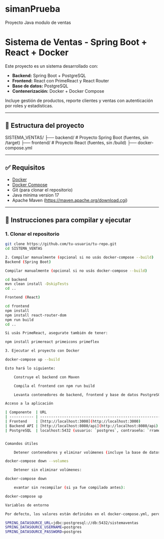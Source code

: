 # simanPrueba
Proyecto Java modulo de ventas


# Sistema de Ventas - Spring Boot + React + Docker

Este proyecto es un sistema desarrollado con:

- **Backend:** Spring Boot + PostgreSQL
- **Frontend:** React con PrimeReact y React Router
- **Base de datos:** PostgreSQL
- **Contenerización:** Docker + Docker Compose

Incluye gestión de productos, reporte clientes y ventas con autenticación por roles y estadísticas.

---

## 📁 Estructura del proyecto

SISTEMA_VENTAS/
├── backend/ # Proyecto Spring Boot (fuentes, sin /target)
├── frontend/ # Proyecto React (fuentes, sin /build)
├── docker-compose.yml

---

## ✅ Requisitos

- [Docker](https://www.docker.com/)
- [Docker Compose](https://docs.docker.com/compose/)
- Git (para clonar el repositorio)
- Java minima version 17
- Apache Maven (https://maven.apache.org/download.cgi)

---

## 🚀 Instrucciones para compilar y ejecutar

### 1. Clonar el repositorio

```bash
git clone https://github.com/tu-usuario/tu-repo.git
cd SISTEMA_VENTAS

2. Compilar manualmente (opcional si no usás docker-compose --build)
Backend (Spring Boot)

Compilar manualmente (opcional si no usás docker-compose --build)

cd backend
mvn clean install -DskipTests
cd ..

Frontend (React)

cd frontend
npm install
npm install react-router-dom
npm run build
cd ..

Si usás PrimeReact, asegurate también de tener:

npm install primereact primeicons primeflex

3. Ejecutar el proyecto con Docker

docker-compose up --build

Esto hará lo siguiente:

    Construye el backend con Maven

    Compila el frontend con npm run build

    Levanta contenedores de backend, frontend y base de datos PostgreSQL

Acceso a la aplicación

| Componente  | URL                                                          |
| ----------- | ------------------------------------------------------------ |
| Frontend    | [http://localhost:3000](http://localhost:3000)               |
| Backend API | [http://localhost:8080/api](http://localhost:8080/api)       |
| PostgreSQL  | localhost:5432 (usuario: `postgres`, contraseña: `rramos`) |


Comandos útiles

    Detener contenedores y eliminar volúmenes (incluye la base de datos):

docker-compose down --volumes

    Detener sin eliminar volúmenes:

docker-compose down

    evantar sin recompilar (si ya fue compilado antes):

docker-compose up

Variables de entorno

Por defecto, los valores están definidos en el docker-compose.yml, pero si deseas usar un archivo .env, podrías incluir:

SPRING_DATASOURCE_URL=jdbc:postgresql://db:5432/sistemaventas
SPRING_DATASOURCE_USERNAME=postgres
SPRING_DATASOURCE_PASSWORD=postgres




